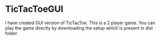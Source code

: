 # TicTacToeGUI
I have created GUI version of TicTacToe. This is a 2 player game. You can play the game directly by downloading the setup which is present in dist folder.
